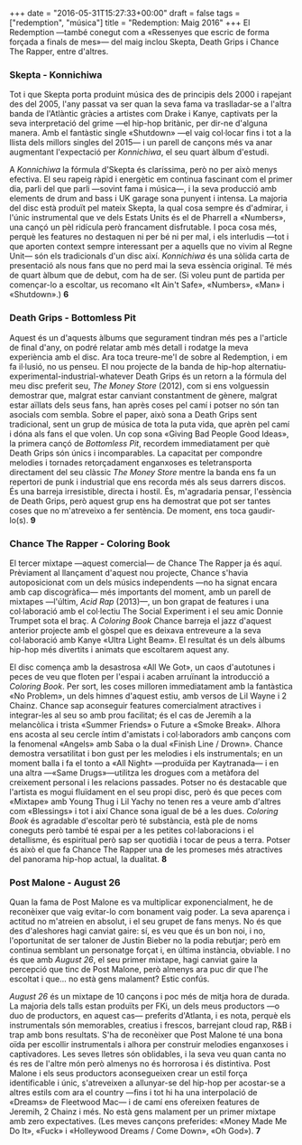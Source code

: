 +++
date = "2016-05-31T15:27:33+00:00"
draft = false
tags = ["redemption", "música"]
title = "Redemption: Maig 2016"
+++
El Redemption —també conegut com a «Ressenyes que escric de forma forçada a finals de mes»— del maig inclou Skepta, Death Grips i Chance The Rapper, entre d'altres.

<!-- more -->

### Skepta - Konnichiwa

Tot i que Skepta porta produint música des de principis dels 2000 i rapejant des del 2005, l'any passat va ser quan la seva fama va traslladar-se a l'altra banda de l'Atlàntic gràcies a artistes com Drake i Kanye, captivats per la seva interpretació del grime —el hip-hop britànic, per dir-ne d'alguna manera. Amb el fantàstic single «Shutdown» —el vaig col·locar fins i tot a la llista dels millors singles del 2015— i un parell de cançons més va anar augmentant l'expectació per *Konnichiwa*, el seu quart àlbum d'estudi.

A *Konnichiwa* la fórmula d'Skepta és claríssima, però no per això menys efectiva. El seu rapeig ràpid i energètic em continua fascinant com el primer dia, parli del que parli —sovint fama i música—, i la seva producció amb elements de drum and bass i UK garage sona punyent i intensa. La majoria del disc està produït pel mateix Skepta, la qual cosa sempre és d'admirar, i l'únic instrumental que ve dels Estats Units és el de Pharrell a «Numbers», una cançó un pèl ridícula però francament disfrutable. I poca cosa més, perquè les features no destaquen ni per bé ni per mal, i els interludis —tot i que aporten context sempre interessant per a aquells que no vivim al Regne Unit— són els tradicionals d'un disc així. *Konnichiwa* és una sòlida carta de presentació als nous fans que no perd mai la seva essència original. Té més de quart àlbum que de debut, com ha de ser. (Si voleu punt de partida per començar-lo a escoltar, us recomano «It Ain't Safe», «Numbers», «Man» i «Shutdown».) **6**

### Death Grips - Bottomless Pit

Aquest és un d'aquests àlbums que segurament tindran més pes a l'article de final d'any, on podré relatar amb més detall i rodatge la meva experiència amb el disc. Ara toca treure-me'l de sobre al Redemption, i em fa il·lusió, no us penseu. El nou projecte de la banda de hip-hop alternatiu-experimental-industrial-whatever Death Grips és un retorn a la fórmula del meu disc preferit seu, *The Money Store* (2012), com si ens volguessin demostrar que, malgrat estar canviant constantment de gènere, malgrat estar aïllats dels seus fans, han après coses pel camí i potser no són tan asocials com sembla. Sobre el paper, això sona a Death Grips sent tradicional, sent un grup de música de tota la puta vida, que aprèn pel camí i dóna als fans el que volen. Un cop sona «Giving Bad People Good Ideas», la primera cançó de *Bottomless Pit*, recordem immediatament per què Death Grips són únics i incomparables. La capacitat per compondre melodies i tornades retorçadament enganxoses es teletransporta directament del seu clàssic *The Money Store* mentre la banda ens fa un repertori de punk i industrial que ens recorda més als seus darrers discos. És una barreja irresistible, directa i hostil. És, m'agradaria pensar, l'essència de Death Grips, però aquest grup ens ha demostrat que pot ser tantes coses que no m'atreveixo a fer sentència. De moment, ens toca gaudir-lo(s). **9**

### Chance The Rapper - Coloring Book

El tercer mixtape —aquest comercial— de Chance The Rapper ja és aquí. Prèviament al llançament d'aquest nou projecte, Chance s'havia autoposicionat com un dels músics independents —no ha signat encara amb cap discogràfica— més importants del moment, amb un parell de mixtapes —l'últim, *Acid Rap* (2013)—, un bon grapat de features i una col·laboració amb el col·lectiu The Social Experiment i el seu amic Donnie Trumpet sota el braç. A *Coloring Book* Chance barreja el jazz d'aquest anterior projecte amb el gòspel que es deixava entreveure a la seva col·laboració amb Kanye «Ultra Light Beam». El resultat és un dels àlbums hip-hop més divertits i animats que escoltarem aquest any.

El disc comença amb la desastrosa «All We Got», un caos d'autotunes i peces de veu que floten per l'espai i acaben arruïnant la introducció a *Coloring Book*. Per sort, les coses milloren immediatament amb la fantàstica «No Problem», un dels himnes d'aquest estiu, amb versos de Lil Wayne i 2 Chainz. Chance sap aconseguir features comercialment atractives i integrar-les al seu so amb prou facilitat; és el cas de Jeremih a la melancòlica i trista «Summer Friends» o Future a «Smoke Break». Alhora ens acosta al seu cercle íntim d'amistats i col·laboradors amb cançons com la fenomenal «Angels» amb Saba o la dual «Finish Line / Drown». Chance demostra versatilitat i bon gust per les melodies i els instrumentals; en un moment balla i fa el tonto a «All Night» —produïda per Kaytranada— i en una altra —«Same Drugs»—utilitza les drogues com a metàfora del creixement personal i les relacions passades. Potser no és destacable que l'artista es mogui fluïdament en el seu propi disc, però és que peces com «Mixtape» amb Young Thug i Lil Yachy no tenen res a veure amb d'altres com «Blessings» i tot i així Chance sona igual de bé a les dues. 
*Coloring Book* és agradable d'escoltar però té substància, està ple de noms coneguts però també té espai per a les petites col·laboracions i el detallisme, és espiritual però sap ser quotidià i tocar de peus a terra. Potser és això el que fa Chance The Rapper una de les promeses més atractives del panorama hip-hop actual, la dualitat. **8**

### Post Malone - August 26

Quan la fama de Post Malone es va multiplicar exponencialment, he de reconèixer que vaig evitar-lo com bonament vaig poder. La seva aparença i actitud no m'atreien en absolut, i el seu grupet de fans menys. No és que des d'aleshores hagi canviat gaire: sí, es veu que és un bon noi, i no, l'oportunitat de ser taloner de Justin Bieber no la podia rebutjar; però em continua semblant un personatge forçat i, en última instància, obviable. I no és que amb *August 26*, el seu primer mixtape, hagi canviat gaire la percepció que tinc de Post Malone, però almenys ara puc dir que l'he escoltat i que... no està gens malament? Estic confús.

*August 26* és un mixtape de 10 cançons i poc més de mitja hora de durada. La majoria dels talls estan produïts per FKi, un dels meus productors —o duo de productors, en aquest cas— preferits d'Atlanta, i es nota, perquè els instrumentals són memorables, creatius i frescos, barrejant cloud rap, R&B i trap amb bons resultats. S'ha de reconèixer que Post Malone té una bona oïda per escollir instrumentals i alhora per construir melodies enganxoses i captivadores. Les seves lletres són oblidables, i la seva veu quan canta no és res de l'altre món però almenys no és horrorosa i és distintiva. Post Malone i els seus productors aconsegueixen crear un estil força identificable i únic, s'atreveixen a allunyar-se del hip-hop per acostar-se a altres estils com ara el country —fins i tot hi ha una interpolació de «Dreams» de Fleetwood Mac— i de camí ens ofereixen features de Jeremih, 2 Chainz i més. No està gens malament per un primer mixtape amb zero expectatives. (Les meves cançons preferides: «Money Made Me Do It», «Fuck» i «Holleywood Dreams / Come Down», «Oh God»). **7**